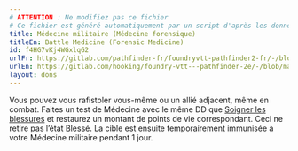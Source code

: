 ```yaml
---
# ATTENTION : Ne modifiez pas ce fichier
# Ce fichier est généré automatiquement par un script d'après les données du module Foundry VTT officiel et de sa traduction
title: Médecine militaire (Médecine forensique)
titleEn: Battle Medicine (Forensic Medicine)
id: f4HG7vKj4WGxlqG2
urlFr: https://gitlab.com/pathfinder-fr/foundryvtt-pathfinder2-fr/-/blob/master/data/feats/f4HG7vKj4WGxlqG2.htm
urlEn: https://gitlab.com/hooking/foundry-vtt---pathfinder-2e/-/blob/master/packs/data/feats.db/battle-medicine-forensic-medicine.json
layout: dons
---
```

Vous pouvez vous rafistoler vous-même ou un allié adjacent, même en combat. Faites un test de Médecine avec le même DD que [Soigner les blessures](../actions/soigner-les-blessures.html) et restaurez un montant de points de vie correspondant. Ceci ne retire pas l’état [Blessé](../conditions/blessé.html). La cible est ensuite temporairement immunisée à votre Médecine militaire pendant 1 jour.
